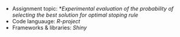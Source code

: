 * Assignment topic: **Experimental evaluation of the probability of selecting the best solution for optimal stoping rule*
* Code languauge: *R-project*
* Frameworks & libraries: *Shiny*

